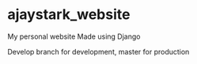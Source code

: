 # ajaystark_website
My personal website
Made using Django

Develop branch for development, master for production 
